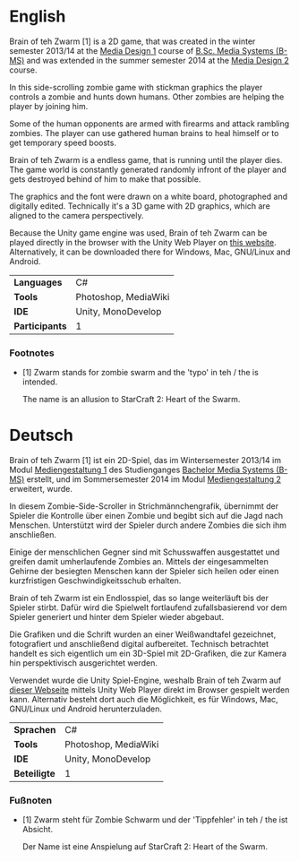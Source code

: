 # English

Brain of teh Zwarm [1] is a 2D game, that was created in the winter semester 2013/14 at the [Media Design 1](https://rcl.blackpinguin.de/haw/bms/13ws/MG1/) course of [B.Sc. Media Systems (B-MS)](https://rcl.blackpinguin.de/haw/bms/) and was extended in the summer semester 2014 at the [Media Design 2](https://rcl.blackpinguin.de/haw/bms/14ss/MG2/) course.

In this side-scrolling zombie game with stickman graphics the player controls a zombie and hunts down humans. Other zombies are helping the player by joining him.

Some of the human opponents are armed with firearms and attack rambling zombies. The player can use gathered human brains to heal himself or to get temporary speed boosts.

Brain of teh Zwarm is a endless game, that is running until the player dies. The game world is constantly generated randomly infront of the player and gets destroyed behind of him to make that possible.

The graphics and the font were drawn on a white board, photographed and digitally edited. Technically it's a 3D game with 2D graphics, which are aligned to the camera perspectively.

Because the Unity game engine was used, Brain of teh Zwarm can be played directly in the browser with the Unity Web Player on [this website](https://games.blackpinguin.de/BrainOfTehZwarm/). Alternatively, it can be downloaded there for Windows, Mac, GNU/Linux and Android.

|                  |                      |
| ---------------- | -------------------- |
| __Languages__    | C#                   |
| __Tools__        | Photoshop, MediaWiki |
| __IDE__          | Unity, MonoDevelop   |
| __Participants__ | 1                    |

### Footnotes

- [1]	Zwarm stands for zombie swarm and the 'typo' in teh / the is intended.
  
  The name is an allusion to StarCraft 2: Heart of the Swarm.

# Deutsch

Brain of teh Zwarm [1] ist ein 2D-Spiel, das im Wintersemester 2013/14 im Modul [Mediengestaltung 1](https://rcl.blackpinguin.de/haw/bms/13ws/MG1/?lang=de) des Studienganges [Bachelor Media Systems (B-MS)](https://rcl.blackpinguin.de/haw/bms/?lang=de) erstellt, und im Sommersemester 2014 im Modul [Mediengestaltung 2](https://rcl.blackpinguin.de/haw/bms/14ss/MG2/?lang=de) erweitert, wurde.

In diesem Zombie-Side-Scroller in Strichmännchengrafik, übernimmt der Spieler die Kontrolle über einen Zombie und begibt sich auf die Jagd nach Menschen. Unterstützt wird der Spieler durch andere Zombies die sich ihm anschließen.

Einige der menschlichen Gegner sind mit Schusswaffen ausgestattet und greifen damit umherlaufende Zombies an. Mittels der eingesammelten Gehirne der besiegten Menschen kann der Spieler sich heilen oder einen kurzfristigen Geschwindigkeitsschub erhalten.

Brain of teh Zwarm ist ein Endlosspiel, das so lange weiterläuft bis der Spieler stirbt. Dafür wird die Spielwelt fortlaufend zufallsbasierend vor dem Spieler generiert und hinter dem Spieler wieder abgebaut.

Die Grafiken und die Schrift wurden an einer Weißwandtafel gezeichnet, fotografiert und anschließend digital aufbereitet. Technisch betrachtet handelt es sich eigentlich um ein 3D-Spiel mit 2D-Grafiken, die zur Kamera hin perspektivisch ausgerichtet werden.

Verwendet wurde die Unity Spiel-Engine, weshalb Brain of teh Zwarm auf [dieser Webseite](https://games.blackpinguin.de/BrainOfTehZwarm/) mittels Unity Web Player direkt im Browser gespielt werden kann. Alternativ besteht dort auch die Möglichkeit, es für Windows, Mac, GNU/Linux und Android herunterzuladen.

|                  |                      |
| ---------------- | -------------------- |
| __Sprachen__     | C#                   |
| __Tools__        | Photoshop, MediaWiki |
| __IDE__          | Unity, MonoDevelop   |
| __Beteiligte__   | 1                    |

### Fußnoten

- [1]	Zwarm steht für Zombie Schwarm und der 'Tippfehler' in teh / the ist Absicht.
  
  Der Name ist eine Anspielung auf StarCraft 2: Heart of the Swarm.
